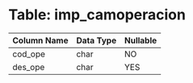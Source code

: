 # Table: imp_camoperacion

| Column Name | Data Type | Nullable |
|-------------|-----------|----------|
| cod_ope | char | NO |
| des_ope | char | YES |
